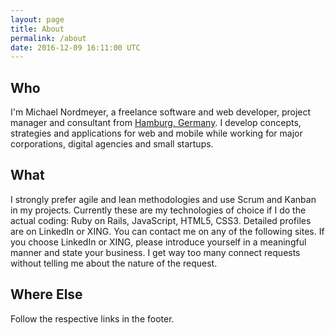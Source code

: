 ```yaml
---
layout: page
title: About
permalink: /about
date: 2016-12-09 16:11:00 UTC
---
```

## Who

I'm Michael Nordmeyer, a freelance software and web developer, project manager and consultant from [Hamburg, Germany](https://en.wikipedia.org/wiki/Hamburg). I develop concepts, strategies and applications for web and mobile while working for major corporations, digital agencies and small startups.

## What

I strongly prefer agile and lean methodologies and use Scrum and Kanban in my projects. Currently these are my technologies of choice if I do the actual coding: Ruby on Rails, JavaScript, HTML5, CSS3. Detailed profiles are on LinkedIn or XING. You can contact me on any of the following sites. If you choose LinkedIn or XING, please introduce yourself in a meaningful manner and state your business. I get way too many connect requests without telling me about the nature of the request.

## Where Else

Follow the respective links in the footer.